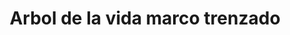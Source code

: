 ---
title: Arbol de la vida marco trenzado
date: 
draft: false

# descripcion
description : Dije de plata

materials: Plata 925

color: Plateado

dimensions: 2,3cm x 2,8cm

code: 02-14-0187

type: "Dijes"

categories: []

# Images
# first image will be shown in the product page
images:
  # - image: "images/path_to_image"
  # La ubicacion de las imagenes es imagenes/Dijes/Dijes.Plata/02-14-0187-arbol-de-la-vida-marco-trenzado
  - image: "./images/dijes/plata/02-14-0187-arbol-de-la-vida-marco-trenzado.JPG"
---